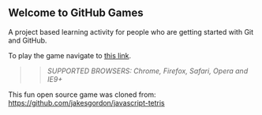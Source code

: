 ## Welcome to GitHub Games

A project based learning activity for people who are getting started with Git and GitHub.

To play the game navigate to [this link](https://jackcurtn.github.io/TetrisGame/).

>> _*SUPPORTED BROWSERS*: Chrome, Firefox, Safari, Opera and IE9+_

This fun open source game was cloned from: https://github.com/jakesgordon/javascript-tetris
